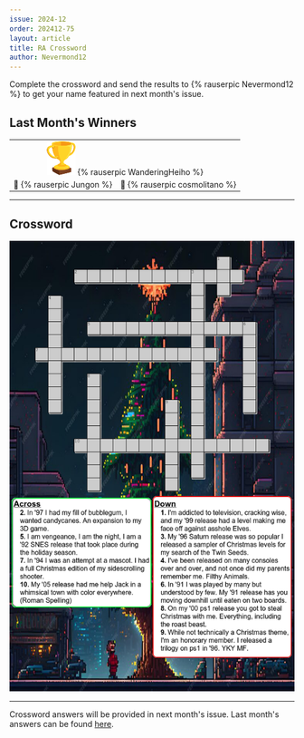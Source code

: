 ```yaml
---
issue: 2024-12
order: 202412-75
layout: article
title: RA Crossword
author: Nevermond12
---
```


Complete the crossword and send the results to {% rauserpic Nevermond12 %} to get your name featured in next month's issue.

## Last Month's Winners

<table><tbody>
  <tr>
    <td colspan="4" style="text-align: center; vertical-align: middle;"><div class="bingo-winner-small"><img src="../../img/trophy_small.png"/> {% rauserpic WanderingHeiho %}</div></td>
  </tr>
  <tr>
    <td colspan="2" style="text-align: center; vertical-align: middle;">🥈 {% rauserpic Jungon %}</td>
    <td colspan="2" style="text-align: center; vertical-align: middle;">🥉 {% rauserpic cosmolitano %}</td>
  </tr>
</tbody></table>

---

## Crossword

<p align="center">
  <img src="img/Fun/crossword.png" />
</p>

***

Crossword answers will be provided in next month's issue. Last month's answers can be found [here](img/Fun/crossword-answers.png).